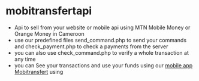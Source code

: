 # mobitransfertapi
- Api to sell from your website or mobile api using MTN Mobile Money or Orange Money in Cameroon
- use our predefined files send_command.php to send your commands and check_payment.php to check a payments from the server
- you can also use check_command.php to verify a whole transaction at any time
- you can See your transactions and use your funds using our [mobile app Mobitransfert](https://play.google.com/store/apps/details?id=com.mobitransfert.online) using
